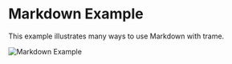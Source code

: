 # Markdown Example
This example illustrates many ways to use Markdown with trame.

![Markdown Example](../../../../docs/content/examples/Markdown.jpg)
